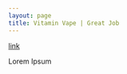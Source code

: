 ```yaml
---
layout: page
title: Vitamin Vape | Great Job
---
```



[link](http://www.vitaminvape.co) 

Lorem Ipsum
